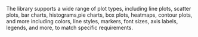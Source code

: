 The library supports a wide range of plot types, including line plots, scatter plots, bar charts, histograms,pie charts, box plots, heatmaps, contour plots, and more
including colors, line styles, markers, font sizes, axis labels, legends, and more, to match specific requirements.
